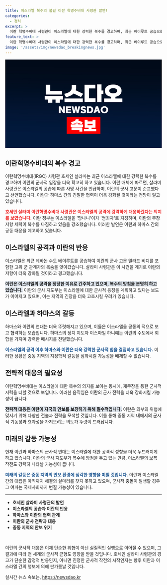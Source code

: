 ```yaml
---
title: 이스라엘 복수의 불길 이란 혁명수비대 사령관 발언!
categories:
  - 정치
excerpt: >
  이란 혁명수비대 사령관이 이스라엘에 대한 강력한 복수를 경고하며, 최근 베이루트 공습으로 숨진 이란 군사 고문에 대한 저항 전선의 복수를 다짐했다. 이란과 하마스의 강경한 대응 메시지가 긴장을 고조시키고 있다.
feature_text: >
  이란 혁명수비대 사령관이 이스라엘에 대한 강력한 복수를 경고하며, 최근 베이루트 공습으로 숨진 이란 군사 고문에 대한 저항 전선의 복수를 다짐했다. 이란과 하마스의 강경한 대응 메시지가 긴장을 고조시키고 있다.
image: '/assets/img/newsdao_breakingnews.jpg'
---
```


<p><img src="/assets/img/newsdao_breakingnews.jpg" alt="koreaapp 속보" /></p>

<h2 data-ke-size="size42">이란혁명수비대의 복수 경고</h2>

<p data-ke-size="size16"></p> 

<p>이란혁명수비대(IRGC) 사령관 호세인 살라미는 최근 이스라엘에 대한 강력한 복수를 경고하며 이란의 군사적 입장을 더욱 확고히 하고 있습니다. 이란 매체에 따르면, 살라미 사령관은 이스라엘의 공습에 따른 사망 사건을 언급하며, 이란의 군사 고문이 순교했다고 선언했습니다. 이란과 하마스 간의 긴밀한 협력이 더욱 강화될 것이라는 전망이 일고 있습니다.</p>

<p><b><span style="color: #ee2323;">호세인 살라미 이란혁명수비대 사령관은 이스라엘의 공격에 강력하게 대응하겠다는 의지를 보였습니다.</span></b> 이란 정부는 이스라엘을 '망나니'이자 '범죄자'로 지칭하며, 이란의 무장 저항 세력이 복수를 다짐하고 있음을 강조했습니다. 이러한 발언은 이란과 하마스 간의 공동 대응을 예고하고 있습니다.</p>

<h2 data-ke-size="size26">이스라엘의 공격과 이란의 반응</h2>

<p>이스라엘은 최근 레바논 수도 베이루트를 공습하여 이란의 군사 고문 밀라드 비디를 포함한 고위 군 관계자의 목숨을 앗아갔습니다. 살라미 사령관은 이 사건을 계기로 이란의 저항이 더욱 강화될 것이라고 경고했습니다.</p>

<p><b><span style="background-color: #21538527;">이란은 이스라엘의 공격을 정당한 이유로 간주하고 있으며, 복수의 방침을 분명히 하고 있습니다.</span></b> 이란의 군사 지도부는 이스라엘에 대한 군사적 응징을 계획하고 있다는 보도가 이어지고 있으며, 이는 지역의 긴장을 더욱 고조시킬 우려가 있습니다.</p>

<h2 data-ke-size="size26">이스라엘과 하마스의 갈등</h2>

<p>하마스와 이란의 연대는 더욱 뚜렷해지고 있으며, 이들은 이스라엘을 공동의 적으로 보고 협력하는 모습입니다. 하마스의 정치 지도자 이스마일 하니예는 이란의 수도에서 회합을 가지며 강력한 메시지를 전달했습니다.</p>

<p><b><span style="color: #1a5490;">이스라엘의 공격 이후 하마스와 이란은 더욱 강력한 군사적 힘을 결집하고 있습니다.</span></b> 이러한 상황은 중동 지역의 지정학적 갈등을 심화시킬 가능성을 배제할 수 없습니다.</p>

<h2 data-ke-size="size26">전략적 대응의 필요성</h2>

<p>이란혁명수비대는 이스라엘에 대한 복수의 의지를 보이는 동시에, 재무장을 통한 군사적 저력을 더할 것으로 보입니다. 이러한 움직임은 이란의 군사 전력을 더욱 강화시킬 가능성이 큽니다. </p>

<p><b><span style="background-color: #21538527;">전략적 대응은 이란이 자국의 안보를 보장하기 위해 필수적입니다.</span></b> 이란은 외부의 위협에 맞서기 위해 다양한 전술과 전략을 모색할 것입니다. 이를 통해 중동 지역 내에서의 군사적 기동성과 효과성을 가져오려는 의도가 뚜렷이 드러납니다.</p>

<h2 data-ke-size="size26">미래의 갈등 가능성</h2>

<p>현재 이란과 하마스의 군사적 연대는 이스라엘에 대한 공격적 성향을 더욱 두드러지게 하고 있습니다. 이란의 군사 지도부가 복수에 방점을 두고 있는 만큼, 이스라엘의 보복 작전도 강력히 나타날 가능성이 큽니다.</p>

<p><b><span style="color: #1a5490;">미래의 갈등은 중동 지역의 안보 환경에 심각한 영향을 미칠 것입니다.</span></b> 이란과 이스라엘 간의 대립은 아직까지 해결의 실마리를 찾지 못하고 있으며, 군사적 충돌이 발생할 경우 그 여파는 국제사회까지 번질 가능성이 있습니다.</p>

<hr />

<ul>
    <li><b>호세인 살라미 사령관의 발언</b></li>
    <li><b>이스라엘의 공습과 이란의 반응</b></li>
    <li><b>하마스와 이란의 협력 관계</b></li>
    <li><b>이란의 군사 전략과 대응</b></li>
    <li><b>중동 지역의 안보 위기</b></li>
</ul>

<p data-ke-size="size16">&nbsp;</p>

<p>이란의 군사적 대응은 이제 단순한 위협이 아닌 실질적인 실행으로 이어질 수 있으며, 그 결과에 따라 전 세계의 군사적 균형도 영향을 받을 것입니다. 호세인 살라미 사령관의 경고가 단순한 감정적 반응인지, 아니면 진정한 군사적 작전의 시작인지는 향후 이란과 이스라엘 간의 행보에 의해 판가름날 것입니다.</p>
실시간 뉴스 속보는, <a href="https://newsdao.kr" rel="dofollow">https://newsdao.kr</a>


